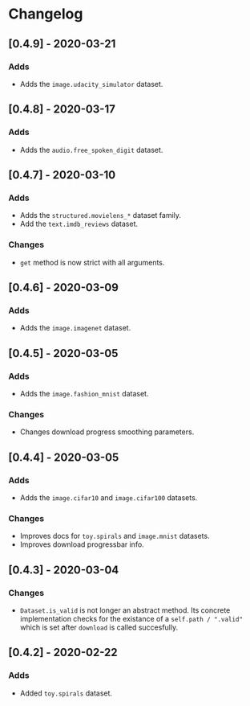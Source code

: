 # Changelog

## [0.4.9] - 2020-03-21
### Adds
- Adds the `image.udacity_simulator` dataset.

## [0.4.8] - 2020-03-17
### Adds
- Adds the `audio.free_spoken_digit` dataset.

## [0.4.7] - 2020-03-10
### Adds
- Adds the `structured.movielens_*` dataset family.
- Add the `text.imdb_reviews` dataset. 
### Changes
- `get` method is now strict with all arguments.

## [0.4.6] - 2020-03-09
### Adds
- Adds the `image.imagenet` dataset.

## [0.4.5] - 2020-03-05
### Adds
- Adds the `image.fashion_mnist` dataset.
### Changes
- Changes download progress smoothing parameters.


## [0.4.4] - 2020-03-05
### Adds
- Adds the `image.cifar10` and `image.cifar100` datasets.
### Changes
- Improves docs for `toy.spirals` and `image.mnist` datasets.
- Improves download progressbar info.


## [0.4.3] - 2020-03-04
### Changes
- `Dataset.is_valid` is not longer an abstract method. Its concrete implementation checks for the existance of a `self.path / ".valid"` which is set after `download` is called succesfully.


## [0.4.2] - 2020-02-22
### Adds
- Added `toy.spirals` dataset.
